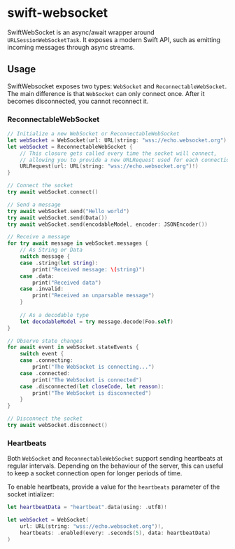 # swift-websocket

SwiftWebSocket is an async/await wrapper around `URLSessionWebSocketTask`. It exposes a modern Swift API,
such as emitting incoming messages through async streams.

## Usage

SwiftWebsocket exposes two types: `WebSocket` and `ReconnectableWebSocket`.
The main difference is that `WebSocket` can only connect once. After it becomes disconnected, you cannot reconnect it.

### ReconnectableWebSocket

```swift
// Initialize a new WebSocket or ReconnectableWebSocket
let webSocket = WebSocket(url: URL(string: "wss://echo.websocket.org")!)
let webSocket = ReconnectableWebSocket {
    // This closure gets called every time the socket will connect,
    // allowing you to provide a new URLRequest used for each connection attempt.
    URLRequest(url: URL(string: "wss://echo.websocket.org")!)
}

// Connect the socket
try await webSocket.connect()

// Send a message
try await webSocket.send("Hello world")
try await webSocket.send(Data())
try await webSocket.send(encodableModel, encoder: JSONEncoder())

// Receive a message
for try await message in webSocket.messages {
    // As String or Data
    switch message {
    case .string(let string):
        print("Received message: \(string)")
    case .data:
        print("Received data")
    case .invalid:
        print("Received an unparsable message")
    }
    
    // As a decodable type
    let decodableModel = try message.decode(Foo.self)
}

// Observe state changes
for await event in webSocket.stateEvents {
    switch event {
    case .connecting:
        print("The WebSocket is connecting...")
    case .connected:
        print("The WebSocket is connected")
    case .disconnected(let closeCode, let reason):
        print("The WebSocket is disconnected")
    }
}

// Disconnect the socket
try await webSocket.disconnect()
```

### Heartbeats

Both `WebSocket` and `ReconnectableWebSocket` support sending heartbeats at regular intervals.
Depending on the behaviour of the server, this can useful to keep a socket connection open for longer periods of time.

To enable heartbeats, provide a value for the `heartbeats` parameter of the socket intializer:

```swift
let heartbeatData = "heartbeat".data(using: .utf8)!

let webSocket = WebSocket(
    url: URL(string: "wss://echo.websocket.org")!,
    heartbeats: .enabled(every: .seconds(5), data: heartbeatData)
)
```